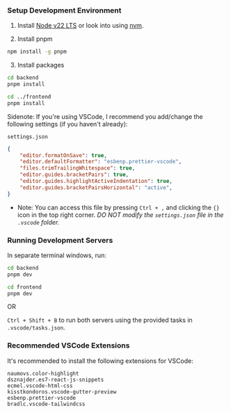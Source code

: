 ### Setup Development Environment
1. Install [Node v22 LTS](https://nodejs.org/en/download) or look into using [nvm](https://github.com/coreybutler/nvm-windows).

2. Install pnpm
```bash
npm install -g pnpm
```

3. Install packages
```bash
cd backend
pnpm install

cd ../frontend
pnpm install
```

Sidenote:
If you're using VSCode, I recommend you add/change the following settings (if you haven't already):

`settings.json`
```json
{
    "editor.formatOnSave": true,
    "editor.defaultFormatter": "esbenp.prettier-vscode",
    "files.trimTrailingWhitespace": true,
    "editor.guides.bracketPairs": true,
    "editor.guides.highlightActiveIndentation": true,
    "editor.guides.bracketPairsHorizontal": "active",
}
```

* Note: You can access this file by pressing `Ctrl + ,` and clicking the `{}` icon in the top right corner. *DO NOT modify the `settings.json` file in the `.vscode` folder.*

### Running Development Servers
In separate terminal windows, run:
```bash
cd backend
pnpm dev

cd frontend
pnpm dev
```

OR

`Ctrl + Shift + B` to run both servers using the provided tasks in `.vscode/tasks.json`.

### Recommended VSCode Extensions
It's recommended to install the following extensions for VSCode:
```text
naumovs.color-highlight
dsznajder.es7-react-js-snippets
ecmel.vscode-html-css
kisstkondoros.vscode-gutter-preview
esbenp.prettier-vscode
bradlc.vscode-tailwindcss
```